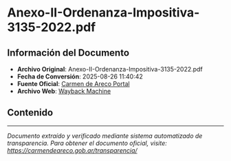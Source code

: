 # Anexo-II-Ordenanza-Impositiva-3135-2022.pdf

## Información del Documento

- **Archivo Original**: Anexo-II-Ordenanza-Impositiva-3135-2022.pdf
- **Fecha de Conversión**: 2025-08-26 11:40:42
- **Fuente Oficial**: [Carmen de Areco Portal](https://carmendeareco.gob.ar/transparencia/)
- **Archivo Web**: [Wayback Machine](https://web.archive.org/web/*/carmendeareco.gob.ar/transparencia/)

## Contenido



---

*Documento extraído y verificado mediante sistema automatizado de transparencia.*
*Para obtener el documento oficial, visite: https://carmendeareco.gob.ar/transparencia/*
